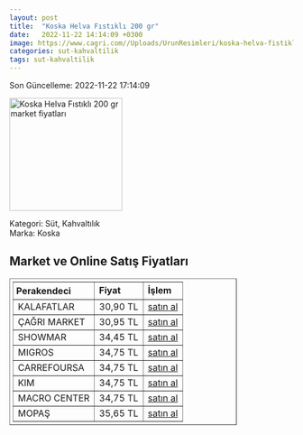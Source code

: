 ```yaml
---
layout: post
title:  "Koska Helva Fıstıklı 200 gr"
date:   2022-11-22 14:14:09 +0300
image: https://www.cagri.com//Uploads/UrunResimleri/koska-helva-fistikli-200-gr-5a52.jpg
categories: sut-kahvaltilik
tags: sut-kahvaltilik
---
```


Son Güncelleme: 2022-11-22 17:14:09

<img src="https://www.cagri.com//Uploads/UrunResimleri/koska-helva-fistikli-200-gr-5a52.jpg" width="200" alt="Koska Helva Fıstıklı 200 gr market fiyatları" />

Kategori: Süt, Kahvaltılık
<br />
Marka: Koska

<h2>Market ve Online Satış Fiyatları</h2>

<table border="1" style="padding: 5px;width:80%;">
  <tr>
    <td style="padding: 5px;"><strong>Perakendeci</strong></td>
    <td><strong>Fiyat</strong></td>
    <td><strong>İşlem</strong></td>
  </tr>
  <tr>
              <td title="Kalafatlar">KALAFATLAR</td>
              <td>30,90 TL</td>
              <td><a title="Kalafatlar" target="_blank" href="https://www.kalafatlar.com/urun/koska-fistikli-helva-200-gr">satın al</a></td>
            </tr><tr>
              <td title="Çağrı Market">ÇAĞRI MARKET</td>
              <td>30,95 TL</td>
              <td><a title="Çağrı Market" target="_blank" href="https://www.cagri.com/koska-helva-fistikli-200-gr">satın al</a></td>
            </tr><tr>
              <td title="Showmar">SHOWMAR</td>
              <td>34,45 TL</td>
              <td><a title="Showmar" target="_blank" href="https://www.showmar.com.tr/urun/koska-helva-fistikli-200gr">satın al</a></td>
            </tr><tr>
              <td title="Migros">MIGROS</td>
              <td>34,75 TL</td>
              <td><a title="Migros" target="_blank" href="https://www.migros.com.tr/koska-fistikli-helva-paket-200-g-p-6c085b">satın al</a></td>
            </tr><tr>
              <td title="CarrefourSA">CARREFOURSA</td>
              <td>34,75 TL</td>
              <td><a title="CarrefourSA" target="_blank" href="https://www.carrefoursa.com/koska-fistikli-helva-200-g-p-30099052">satın al</a></td>
            </tr><tr>
              <td title="Kim">KIM</td>
              <td>34,75 TL</td>
              <td><a title="Kim" target="_blank" href="https://www.kimgeldi.com/koska-helva-200-gr-fistikli">satın al</a></td>
            </tr><tr>
              <td title="Macro Center">MACRO CENTER</td>
              <td>34,75 TL</td>
              <td><a title="Macro Center" target="_blank" href="https://www.macrocenter.com.tr/koska-fistikli-helva-paket-200-g-p-6c085b">satın al</a></td>
            </tr><tr>
              <td title="Mopaş">MOPAŞ</td>
              <td>35,65 TL</td>
              <td><a title="Mopaş" target="_blank" href="https://www.mopas.com.tr/koska-helva-fistikli-200-gr/p/93097">satın al</a></td>
            </tr>
</table>
